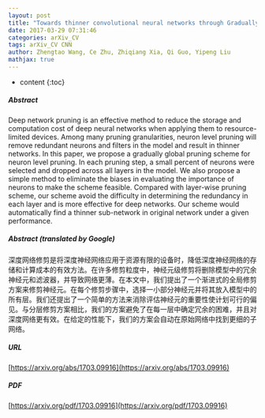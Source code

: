 ```yaml
---
layout: post
title: "Towards thinner convolutional neural networks through Gradually Global Pruning"
date: 2017-03-29 07:31:46
categories: arXiv_CV
tags: arXiv_CV CNN
author: Zhengtao Wang, Ce Zhu, Zhiqiang Xia, Qi Guo, Yipeng Liu
mathjax: true
---
```


* content
{:toc}

##### Abstract
Deep network pruning is an effective method to reduce the storage and computation cost of deep neural networks when applying them to resource-limited devices. Among many pruning granularities, neuron level pruning will remove redundant neurons and filters in the model and result in thinner networks. In this paper, we propose a gradually global pruning scheme for neuron level pruning. In each pruning step, a small percent of neurons were selected and dropped across all layers in the model. We also propose a simple method to eliminate the biases in evaluating the importance of neurons to make the scheme feasible. Compared with layer-wise pruning scheme, our scheme avoid the difficulty in determining the redundancy in each layer and is more effective for deep networks. Our scheme would automatically find a thinner sub-network in original network under a given performance.

##### Abstract (translated by Google)
深度网络修剪是将深度神经网络应用于资源有限的设备时，降低深度神经网络的存储和计算成本的有效方法。在许多修剪粒度中，神经元级修剪将删除模型中的冗余神经元和滤波器，并导致网络更薄。在本文中，我们提出了一个渐进式的全局修剪方案来修剪神经元。在每个修剪步骤中，选择一小部分神经元并将其放入模型中的所有层。我们还提出了一个简单的方法来消除评估神经元的重要性使计划可行的偏见。与分层修剪方案相比，我们的方案避免了在每一层中确定冗余的困难，并且对深度网络更有效。在给定的性能下，我们的方案会自动在原始网络中找到更细的子网络。

##### URL
[https://arxiv.org/abs/1703.09916](https://arxiv.org/abs/1703.09916)

##### PDF
[https://arxiv.org/pdf/1703.09916](https://arxiv.org/pdf/1703.09916)

